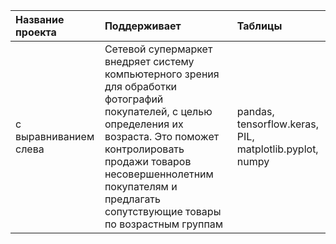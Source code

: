 | Название проекта | Поддерживает | Таблицы |
| :-------------------- | :--------------------- |:---------------------------|
| с выравниванием слева | Сетевой супермаркет внедряет систему компьютерного зрения для обработки фотографий покупателей, с целью определения их возраста. Это поможет контролировать продажи товаров несовершеннолетним покупателям и предлагать сопутствующие товары по возрастным группам| pandas, tensorflow.keras, PIL, matplotlib.pyplot, numpy |